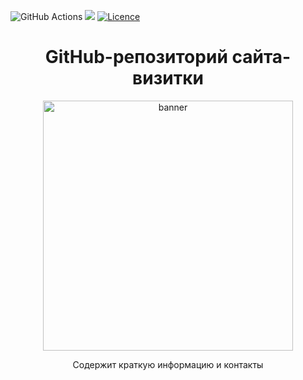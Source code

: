 ![GitHub Actions](https://img.shields.io/badge/github%20actions-%232671E5.svg?style=for-the-badge&logo=githubactions&logoColor=white)
![](https://img.shields.io/badge/cloudflare%20pages-F38020?style=for-the-badge&logo=cloudflare&logoColor=white)
[![Licence](https://img.shields.io/github/license/Copysiper/copysiper.github.io?style=for-the-badge)](./LICENSE)

<h1 align="center">
GitHub-репозиторий сайта-визитки
</h1>

<p align="center">
<img height="400" src="https://repository-images.githubusercontent.com/386972042/4d776f21-15c5-44f8-9b80-60f6cbf4900b" alt="banner">
</p>

<p align="center">
Содержит краткую информацию и контакты
</p>

